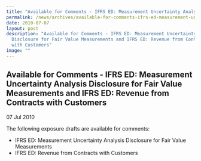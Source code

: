 ```yaml
---
title: "Available for Comments - IFRS ED: Measurement Uncertainty Analysis Disclosure for Fair Value Measurements and IFRS ED: Revenue from Contracts with Customers"
permalink: /news/archives/available-for-comments-ifrs-ed-measurement-uncertainty-analysis-disclosure-for-fair/
date: 2010-07-07
layout: post
description: "Available for Comments - IFRS ED: Measurement Uncertainty Analysis
  Disclosure for Fair Value Measurements and IFRS ED: Revenue from Contracts
  with Customers"
image: ""
---
```

Available for Comments - IFRS ED: Measurement Uncertainty Analysis Disclosure for Fair Value Measurements and IFRS ED: Revenue from Contracts with Customers
------------------------------------------------------------------------------------------------------------------------------------------------------------

07 Jul 2010

The following exposure drafts are available for comments:

*   IFRS ED: Measurement Uncertainty Analysis Disclosure for Fair Value Measurements
*   IFRS ED: Revenue from Contracts with Customers